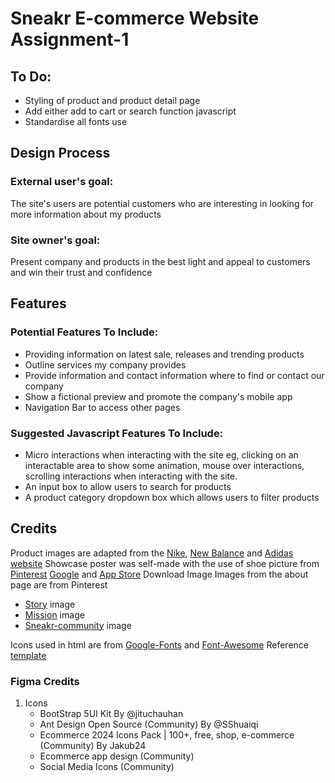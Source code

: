 # Sneakr E-commerce Website Assignment-1
## To Do:
- Styling of product and product detail page
- Add either add to cart or search function javascript
- Standardise all fonts use
## Design Process
### External user's goal:
The site's users are potential customers who are interesting in looking for more information about my products
### Site owner's goal:
Present company and products in the best light and appeal to customers and win their trust and confidence
## Features
### Potential Features To Include:
- Providing information on latest sale, releases and trending products
- Outline services my company provides
- Provide information and contact information where to find or contact our company
- Show a fictional preview and promote the company's mobile app
- Navigation Bar to access other pages
### Suggested Javascript Features To Include:
- Micro interactions when interacting with the site eg, clicking on an interactable area to show some animation, mouse over interactions, scrolling interactions when interacting with the site.
- An input box to allow users to search for products
- A product category dropdown box which allows users to filter products
## Credits
Product images are adapted from the [Nike](https://www.nike.com/sg/), [New Balance](https://www.newbalance.com.sg/) and [Adidas website](https://www.adidas.com.sg/)
Showcase poster was self-made with the use of shoe picture from [Pinterest](https://www.pinterest.com/)
[Google](https://www.vecteezy.com/png/12871364-google-play-store-download-button-in-white-colors-download-on-the-google-play-store) and [App Store](https://www.google.com/url?sa=i&url=https%3A%2F%2Fwww.pngwing.com%2Fen%2Fsearch%3Fq%3Dapp%2BStore&psig=AOvVaw0mo4BG0a1rKHJWePnXkTOW&ust=1731233004561000&source=images&cd=vfe&opi=89978449&ved=0CAMQjB1qFwoTCJDs9eH_zokDFQAAAAAdAAAAABAE) Download Image
Images from the about page are from Pinterest
- [Story](https://pin.it/7kNyMHRkk) image
- [Mission](https://pin.it/6dOI34Vbi) image
- [Sneakr-community](https://www.pinterest.com/) image

Icons used in html are from [Google-Fonts](https://fonts.google.com/) and [Font-Awesome](https://fontawesome.com/v4/icons)
Reference [template](https://woovina.com/demos/sneaker)
### Figma Credits
1. Icons
    - BootStrap 5UI Kit By @jituchauhan
    - Ant Design Open Source (Community) By @SShuaiqi
    - Ecommerce 2024 Icons Pack | 100+, free, shop, e-commerce (Community) By Jakub24
    - Ecommerce app design (Community)
    - Social Media Icons (Community)